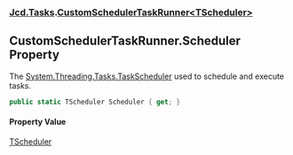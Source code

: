 ### [Jcd.Tasks](Jcd.Tasks.md 'Jcd.Tasks').[CustomSchedulerTaskRunner&lt;TScheduler&gt;](Jcd.Tasks.CustomSchedulerTaskRunner_TScheduler_.md 'Jcd.Tasks.CustomSchedulerTaskRunner<TScheduler>')

## CustomSchedulerTaskRunner<TScheduler>.Scheduler Property

The [System.Threading.Tasks.TaskScheduler](https://docs.microsoft.com/en-us/dotnet/api/System.Threading.Tasks.TaskScheduler 'System.Threading.Tasks.TaskScheduler') used to schedule and execute tasks.

```csharp
public static TScheduler Scheduler { get; }
```

#### Property Value
[TScheduler](Jcd.Tasks.CustomSchedulerTaskRunner_TScheduler_.md#Jcd.Tasks.CustomSchedulerTaskRunner_TScheduler_.TScheduler 'Jcd.Tasks.CustomSchedulerTaskRunner<TScheduler>.TScheduler')
